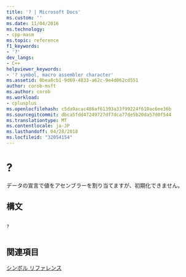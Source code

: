 ```yaml
---
title: '? | Microsoft Docs'
ms.custom: ''
ms.date: 11/04/2016
ms.technology:
- cpp-masm
ms.topic: reference
f1_keywords:
- '?'
dev_langs:
- C++
helpviewer_keywords:
- '? symbol, macro assembler character'
ms.assetid: 0bea8cb1-9d69-4833-a62c-9e4d062cd551
author: corob-msft
ms.author: corob
ms.workload:
- cplusplus
ms.openlocfilehash: c5da9acac486af61393a33f99224f610ac6ee36b
ms.sourcegitcommit: dbca5fdd47249727df7dca77de5b20da57d0f544
ms.translationtype: MT
ms.contentlocale: ja-JP
ms.lasthandoff: 04/28/2018
ms.locfileid: "32054154"
---
```

# <a name=""></a>?
データの宣言で値をアセンブラーを割り当てますが、初期化できません。  
  
## <a name="syntax"></a>構文  
  
```  
  
?  
  
```  
  
## <a name="see-also"></a>関連項目  
 [シンボル リファレンス](../../assembler/masm/symbols-reference.md)